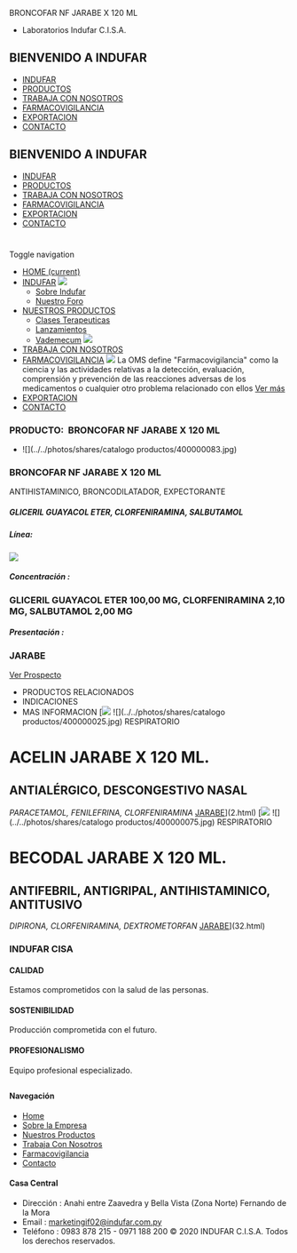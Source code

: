 BRONCOFAR NF JARABE X 120 ML
- Laboratorios Indufar C.I.S.A.
## BIENVENIDO A INDUFAR
* [INDUFAR](40.html#)
* [PRODUCTOS](40.html#)
* [TRABAJA CON NOSOTROS](40.html#)
* [FARMACOVIGILANCIA](40.html#)
* [EXPORTACION](40.html#)
* [CONTACTO](40.html#)
## BIENVENIDO A INDUFAR
* [INDUFAR](../../index.html)
* [PRODUCTOS](../../productos.html)
* [TRABAJA CON NOSOTROS](../../trabaja_con_nosotros.html)
* [FARMACOVIGILANCIA](../../farmacovigilancia.html)
* [EXPORTACION](../../exportacion.html)
* [CONTACTO](../../contacto.html)
# 
Toggle navigation
* [HOME (current)](../../index.html)
* [INDUFAR](40.html#) 
  [![ ](../../photos/shares/Sistema/Menu/indufar_menul.jpg)](../../institucional.html)
  - [Sobre Indufar](../../institucional.html)
  - [Nuestro Foro](../../blog.html)
* [NUESTROS PRODUCTOS](40.html#) 
  - [Clases Terapeuticas](../clases_terapeuticas.html)
  - [Lanzamientos](../lanzamientos.html)
  - [Vademecum](../../productos.html)
  [![ ](../../photos/shares/Sistema/Menu/productos.png)](../../productos.html)
* [TRABAJA CON NOSOTROS](../../trabaja_con_nosotros.html)
* [FARMACOVIGILANCIA](40.html#) 
  [![ ](../../photos/shares/Sistema/Menu/TUBOS.png)](../../farmacovigilancia.html)
  La OMS define "Farmacovigilancia" como la ciencia y las actividades relativas a la detección, evaluación, comprensión y prevención de las reacciones adversas de los medicamentos o cualquier otro problema relacionado con ellos
  [Ver más](../../farmacovigilancia.html)
* [EXPORTACION](../../exportacion.html)
* [CONTACTO](../../contacto.html)
### PRODUCTO:  BRONCOFAR NF JARABE X 120 ML
* ![](../../photos/shares/catalogo productos/400000083.jpg)
### **BRONCOFAR NF JARABE X 120 ML**
ANTIHISTAMINICO, BRONCODILATADOR, EXPECTORANTE
##### **GLICERIL GUAYACOL ETER, CLORFENIRAMINA, SALBUTAMOL**
##### **Línea:**
[![](../../photos/shares/Laboratorios/lab_indufar.png)](../linea/1.html)
##### **Concentración :**
### GLICERIL GUAYACOL ETER 100,00 MG, CLORFENIRAMINA 2,10 MG, SALBUTAMOL 2,00 MG
##### **Presentación :**
### JARABE
[Ver Prospecto](https://www.indufar.com.py/files/shares/prospectos/400000083.pdf)
* PRODUCTOS RELACIONADOS
* INDICACIONES
* MAS INFORMACION
[![](../../photos/shares/Laboratorios/lab_indufar.png)
![](../../photos/shares/catalogo productos/400000025.jpg)
RESPIRATORIO
# ACELIN JARABE X 120 ML.
## ANTIALÉRGICO, DESCONGESTIVO NASAL
*PARACETAMOL, FENILEFRINA, CLORFENIRAMINA*
[JARABE](40.html#)](2.html)
[![](../../photos/shares/Laboratorios/lab_indufar.png)
![](../../photos/shares/catalogo productos/400000075.jpg)
RESPIRATORIO
# BECODAL JARABE X 120 ML.
## ANTIFEBRIL, ANTIGRIPAL, ANTIHISTAMINICO, ANTITUSIVO
*DIPIRONA, CLORFENIRAMINA, DEXTROMETORFAN*
[JARABE](40.html#)](32.html)
### INDUFAR CISA
#### CALIDAD
Estamos comprometidos con la salud de las personas.
#### SOSTENIBILIDAD
Producción comprometida con el futuro.
#### PROFESIONALISMO
Equipo profesional especializado.
## 
#### Navegación
* [Home](../../index.html)
* [Sobre la Empresa](../../institucional.html)
* [Nuestros Productos](../../productos.html)
* [Trabaja Con Nosotros](../../trabaja_con_nosotros.html)
* [Farmacovigilancia](../../farmacovigilancia.html)
* [Contacto](../../contacto.html)
#### Casa Central
* Dirección : Anahi entre Zaavedra y Bella Vista (Zona Norte) Fernando de la Mora
* Email : [marketingif02@indufar.com.py](mailto:marketingif02@indufar.com.py)
* Teléfono : 0983 878 215 - 0971 188 200
© 2020 INDUFAR C.I.S.A. Todos los derechos reservados.